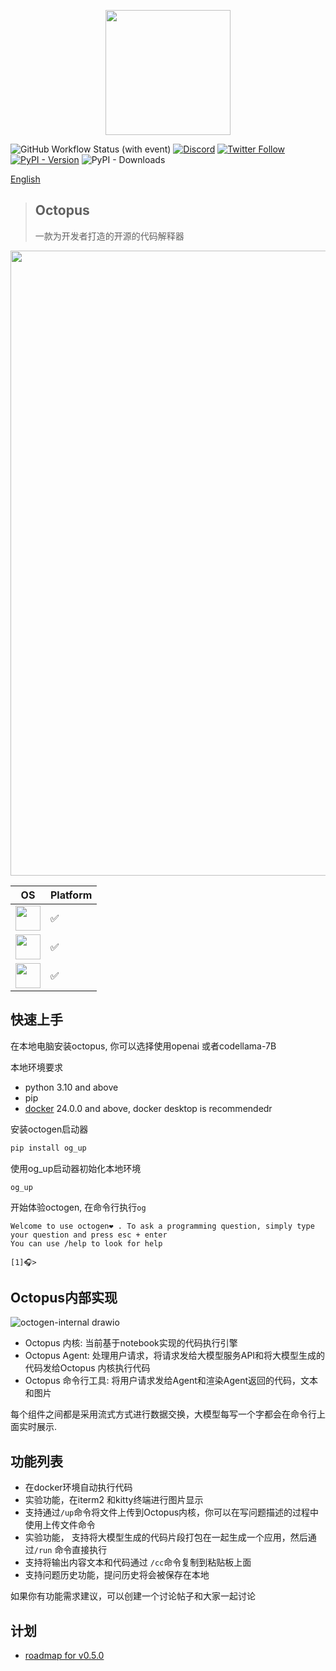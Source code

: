 <p align="center">
<img  width="200px" src="https://github.com/dbpunk-labs/octogen/assets/8623385/86af130f-7d0d-4cfb-9410-fc338426938e" align="center"/>

![GitHub Workflow Status (with event)](https://img.shields.io/github/actions/workflow/status/dbpunk-labs/octogen/ci.yaml)
[![Discord](https://badgen.net/badge/icon/discord?icon=discord&label)](https://discord.gg/UjSHsjaz66)
[![Twitter Follow](https://img.shields.io/twitter/follow/OCopilot7817?style=flat-square)](https://twitter.com/OCopilot7817)
[![PyPI - Version](https://img.shields.io/pypi/v/og_chat)](https://pypi.org/project/og-chat/)
![PyPI - Downloads](https://img.shields.io/pypi/dm/og_chat?logo=pypi)

[English](./README.md)
> ## Octopus
> 一款为开发者打造的开源的代码解释器

<p align="center">
<img width="1000px" src="https://github.com/dbpunk-labs/octogen/assets/8623385/8ec0a02b-20a9-47ec-9b15-1ede8fa94dbb" align="center"/>


|OS|Platform|
|----|----------------|
|<img  width="40px" src="https://github.com/dbpunk-labs/octogen/assets/8623385/31b907e9-3a6f-4e9e-b0c0-f01d1e758a21"/>| ✅ |
|<img  width="40px" src="https://github.com/dbpunk-labs/octogen/assets/8623385/565d5f93-baac-4a77-ab1c-7d845e2fdb6d"/>|✅ |
|<img  width="40px" src="https://github.com/dbpunk-labs/octogen/assets/8623385/acb7f919-ef09-446e-b1bc-0b50bc28de5a"/>|✅|


## 快速上手

在本地电脑安装octopus, 你可以选择使用openai 或者codellama-7B

本地环境要求
* python 3.10 and above
* pip
* [docker](https://www.docker.com/products/docker-desktop/) 24.0.0 and above, docker desktop is recommendedr


安装octogen启动器

```bash
pip install og_up
```

使用og_up启动器初始化本地环境
```
og_up
```

开始体验octogen, 在命令行执行`og`

```
Welcome to use octogen❤️ . To ask a programming question, simply type your question and press esc + enter
You can use /help to look for help

[1]🎧>
```

## Octopus内部实现

![octogen-internal drawio](https://github.com/dbpunk-labs/octogen/assets/8623385/95dd6f84-6de8-476a-9c66-9ab591ed9b0e)

* Octopus 内核: 当前基于notebook实现的代码执行引擎
* Octopus Agent: 处理用户请求，将请求发给大模型服务API和将大模型生成的代码发给Octopus 内核执行代码
* Octopus 命令行工具: 将用户请求发给Agent和渲染Agent返回的代码，文本和图片

每个组件之间都是采用流式方式进行数据交换，大模型每写一个字都会在命令行上面实时展示.

## 功能列表

* 在docker环境自动执行代码
* 实验功能，在iterm2 和kitty终端进行图片显示
* 支持通过`/up`命令将文件上传到Octopus内核，你可以在写问题描述的过程中使用上传文件命令
* 实验功能， 支持将大模型生成的代码片段打包在一起生成一个应用，然后通过`/run` 命令直接执行
* 支持将输出内容文本和代码通过 `/cc`命令复制到粘贴板上面
* 支持问题历史功能，提问历史将会被保存在本地

如果你有功能需求建议，可以创建一个讨论帖子和大家一起讨论

## 计划

* [roadmap for v0.5.0](https://github.com/dbpunk-labs/octogen/issues/64)

